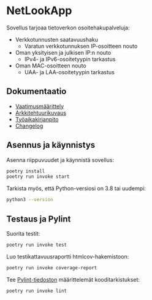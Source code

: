 # NetLookApp
Sovellus tarjoaa tietoverkon osoitehakupalveluja:

- Verkkotunnusten saatavuushaku
  - Varatun verkkotunnuksen IP-osoitteen nouto
- Oman yksityisen ja julkisen IP:n nouto
  - IPv4- ja IPv6-osoitetyypin tarkastus
- Oman MAC-osoitteen nouto
  - UAA- ja LAA-osoitetyypin tarkastus

## Dokumentaatio

- [Vaatimusmäärittely](./dokumentaatio/vaatimusmaarittely.md)
- [Arkkitehtuurikuvaus](./dokumentaatio/arkkitehtuuri.md)
- [Työaikakirjanpito](./dokumentaatio/tuntikirjanpito.md)
- [Changelog](./dokumentaatio/changelog.md)

## Asennus ja käynnistys

Asenna riippuvuudet ja käynnistä sovellus:

```bash
poetry install
poetry run invoke start
```

Tarkista myös, että Python-versiosi on 3.8 tai uudempi:

```bash
python3 --version
```

## Testaus ja Pylint

Suorita testit:

```bash
poetry run invoke test
```

Luo testikattavuusraportti htmlcov-hakemistoon:

```bash
poetry run invoke coverage-report
```

Tee [Pylint-tiedoston](./.pylintrc) määrittelemät kooditarkistukset:

```bash
poetry run invoke lint
```
